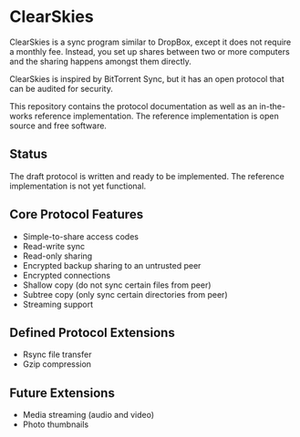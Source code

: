 ClearSkies
==========

ClearSkies is a sync program similar to DropBox, except it does not require a
monthly fee.  Instead, you set up shares between two or more computers and the
sharing happens amongst them directly.

ClearSkies is inspired by BitTorrent Sync, but it has an open protocol that can
be audited for security.

This repository contains the protocol documentation as well as an in-the-works
reference implementation.  The reference implementation is open source and free
software.

Status
------

The draft protocol is written and ready to be implemented.  The reference
implementation is not yet functional.


Core Protocol Features
----------------------

* Simple-to-share access codes
* Read-write sync
* Read-only sharing
* Encrypted backup sharing to an untrusted peer
* Encrypted connections
* Shallow copy (do not sync certain files from peer)
* Subtree copy (only sync certain directories from peer)
* Streaming support


Defined Protocol Extensions
---------------------------

* Rsync file transfer
* Gzip compression


Future Extensions
-----------------

* Media streaming (audio and video)
* Photo thumbnails
